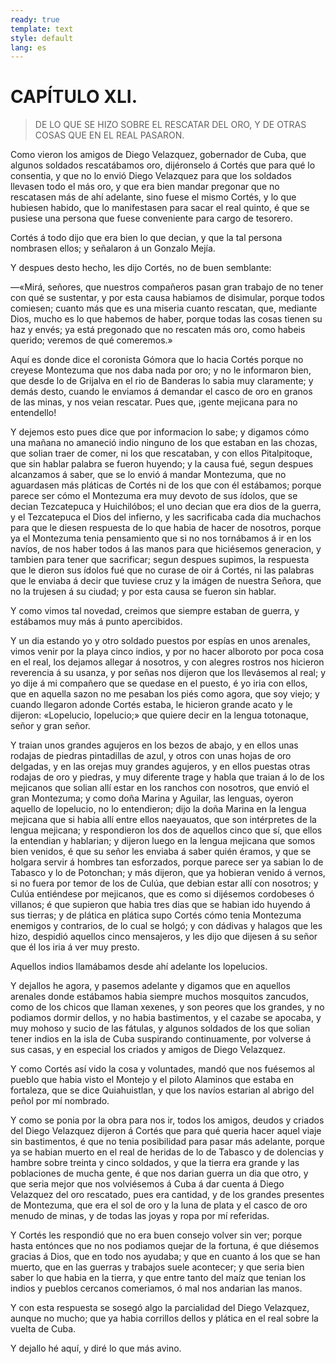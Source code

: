 ```yaml
---
ready: true
template: text
style: default
lang: es
---
```


# CAPÍTULO XLI.

> DE LO QUE SE HIZO SOBRE EL RESCATAR DEL ORO, Y DE OTRAS COSAS QUE EN EL
> REAL PASARON.


Como vieron los amigos de Diego Velazquez, gobernador de Cuba, que
algunos soldados rescatábamos oro, dijéronselo á Cortés que para qué
lo consentia, y que no lo envió Diego Velazquez para que los soldados
llevasen todo el más oro, y que era bien mandar pregonar que no
rescatasen más de ahí adelante, sino fuese el mismo Cortés, y lo que
hubiesen habido, que lo manifestasen para sacar el real quinto, é que
se pusiese una persona que fuese conveniente para cargo de tesorero.

Cortés á todo dijo que era bien lo que decian, y que la tal persona
nombrasen ellos; y señalaron á un Gonzalo Mejía.

Y despues desto hecho, les dijo Cortés, no de buen semblante:

—«Mirá, señores, que nuestros compañeros pasan gran trabajo de no
tener con qué se sustentar, y por esta causa habiamos de disimular,
porque todos comiesen; cuanto más que es una miseria cuanto rescatan,
que, mediante Dios, mucho es lo que habemos de haber, porque todas las
cosas tienen su haz y envés; ya está pregonado que no rescaten más oro,
como habeis querido; veremos de qué comeremos.»

Aquí es donde dice el coronista Gómora que lo hacia Cortés porque no
creyese Montezuma que nos daba nada por oro; y no le informaron bien,
que desde lo de Grijalva en el rio de Banderas lo sabia muy claramente;
y demás desto, cuando le enviamos á demandar el casco de oro en granos
de las minas, y nos veian rescatar. Pues que, ¡gente mejicana para no
entendello!

Y dejemos esto pues dice que por informacion lo sabe; y digamos cómo
una mañana no amaneció indio ninguno de los que estaban en las
chozas, que solian traer de comer, ni los que rescataban, y con ellos
Pitalpitoque, que sin hablar palabra se fueron huyendo; y la causa
fué, segun despues alcanzamos á saber, que se lo envió á mandar
Montezuma, que no aguardasen más pláticas de Cortés ni de los que con
él estábamos; porque parece ser cómo el Montezuma era muy devoto de
sus ídolos, que se decian Tezcatepuca y Huichilóbos; el uno decian
que era dios de la guerra, y el Tezcatepuca el Dios del infierno,
y les sacrificaba cada dia muchachos para que le diesen respuesta
de lo que habia de hacer de nosotros, porque ya el Montezuma tenia
pensamiento que si no nos tornábamos á ir en los navíos, de nos haber
todos á las manos para que hiciésemos generacion, y tambien para tener
que sacrificar; segun despues supimos, la respuesta que le dieron
sus ídolos fué que no curase de oir á Cortés, ni las palabras que le
enviaba á decir que tuviese cruz y la imágen de nuestra Señora, que no
la trujesen á su ciudad; y por esta causa se fueron sin hablar.

Y como vimos tal novedad, creimos que siempre estaban de guerra, y
estábamos muy más á punto apercibidos.

Y un dia estando yo y otro soldado puestos por espías en unos arenales,
vimos venir por la playa cinco indios, y por no hacer alboroto por
poca cosa en el real, los dejamos allegar á nosotros, y con alegres
rostros nos hicieron reverencia á su usanza, y por señas nos dijeron
que los llevásemos al real; y yo dije á mi compañero que se quedase en
el puesto, é yo iria con ellos, que en aquella sazon no me pesaban los
piés como agora, que soy viejo; y cuando llegaron adonde Cortés estaba,
le hicieron grande acato y le dijeron: «Lopelucio, lopelucio;» que
quiere decir en la lengua totonaque, señor y gran señor.

Y traian unos grandes agujeros en los bezos de abajo, y en ellos unas
rodajas de piedras pintadillas de azul, y otros con unas hojas de oro
delgadas, y en las orejas muy grandes agujeros, y en ellos puestas
otras rodajas de oro y piedras, y muy diferente trage y habla que
traian á lo de los mejicanos que solian allí estar en los ranchos con
nosotros, que envió el gran Montezuma; y como doña Marina y Aguilar,
las lenguas, oyeron aquello de lopelucio, no lo entendieron; dijo
la doña Marina en la lengua mejicana que si habia allí entre ellos
naeyauatos, que son intérpretes de la lengua mejicana; y respondieron
los dos de aquellos cinco que sí, que ellos la entendian y hablarian;
y dijeron luego en la lengua mejicana que somos bien venidos, é que
su señor les enviaba á saber quién éramos, y que se holgara servir á
hombres tan esforzados, porque parece ser ya sabian lo de Tabasco y lo
de Potonchan; y más dijeron, que ya hobieran venido á vernos, si no
fuera por temor de los de Culúa, que debian estar allí con nosotros; y
Culúa entiéndese por mejicanos, que es como si dijésemos cordobeses ó
villanos; é que supieron que habia tres dias que se habian ido huyendo
á sus tierras; y de plática en plática supo Cortés cómo tenia Montezuma
enemigos y contrarios, de lo cual se holgó; y con dádivas y halagos que
les hizo, despidió aquellos cinco mensajeros, y les dijo que dijesen á
su señor que él los iria á ver muy presto.

Aquellos indios llamábamos desde ahí adelante los lopelucios.

Y dejallos he agora, y pasemos adelante y digamos que en aquellos
arenales donde estábamos habia siempre muchos mosquitos zancudos,
como de los chicos que llaman xexenes, y son peores que los grandes,
y no podiamos dormir dellos, y no habia bastimentos, y el cazabe se
apocaba, y muy mohoso y sucio de las fátulas, y algunos soldados de los
que solian tener indios en la isla de Cuba suspirando continuamente,
por volverse á sus casas, y en especial los criados y amigos de Diego
Velazquez.

Y como Cortés así vido la cosa y voluntades, mandó que nos fuésemos
al pueblo que habia visto el Montejo y el piloto Alaminos que estaba
en fortaleza, que se dice Quiahuistlan, y que los navíos estarian al
abrigo del peñol por mí nombrado.

Y como se ponia por la obra para nos ir, todos los amigos, deudos y
criados del Diego Velazquez dijeron á Cortés que para qué queria hacer
aquel viaje sin bastimentos, é que no tenia posibilidad para pasar más
adelante, porque ya se habian muerto en el real de heridas de lo de
Tabasco y de dolencias y hambre sobre treinta y cinco soldados, y que
la tierra era grande y las poblaciones de mucha gente, é que nos darian
guerra un dia que otro, y que seria mejor que nos volviésemos á Cuba á
dar cuenta á Diego Velazquez del oro rescatado, pues era cantidad, y de
los grandes presentes de Montezuma, que era el sol de oro y la luna de
plata y el casco de oro menudo de minas, y de todas las joyas y ropa
por mí referidas.

Y Cortés les respondió que no era buen consejo volver sin ver; porque
hasta entónces que no nos podiamos quejar de la fortuna, é que diésemos
gracias á Dios, que en todo nos ayudaba; y que en cuanto á los que se
han muerto, que en las guerras y trabajos suele acontecer; y que seria
bien saber lo que habia en la tierra, y que entre tanto del maíz que
tenian los indios y pueblos cercanos comeriamos, ó mal nos andarian las
manos.

Y con esta respuesta se sosegó algo la parcialidad del Diego Velazquez,
aunque no mucho; que ya habia corrillos dellos y plática en el real
sobre la vuelta de Cuba.

Y dejallo hé aquí, y diré lo que más avino.
